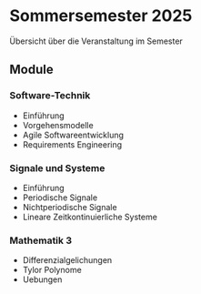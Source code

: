 # Sommersemester 2025

Übersicht über die Veranstaltung im Semester

## Module

### Software-Technik

- Einführung
- Vorgehensmodelle
- Agile Softwareentwicklung
- Requirements Engineering

### Signale und Systeme

- Einführung
- Periodische Signale
- Nichtperiodische Signale
- Lineare Zeitkontinuierliche Systeme

### Mathematik 3

- Differenzialgelichungen
- Tylor Polynome
- Uebungen
